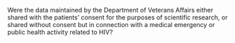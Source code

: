 Were the data maintained by the Department of Veterans Affairs either shared with the patients’ consent for the purposes of scientific research, or shared without consent but in connection with a medical emergency or public health activity related to HIV?